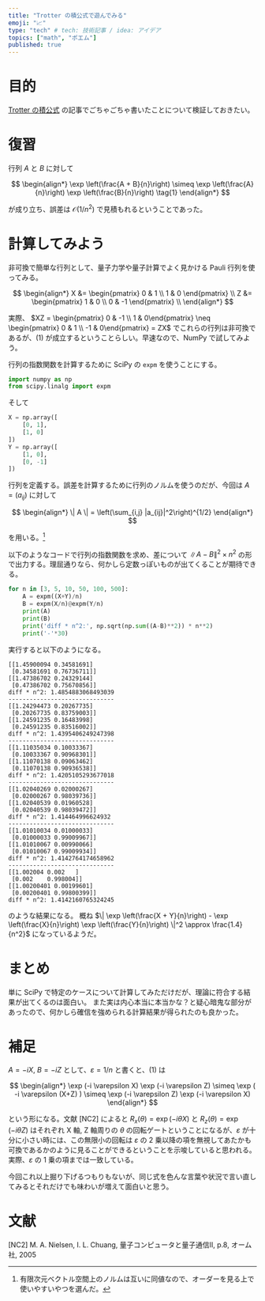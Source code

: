 ```yaml
---
title: "Trotter の積公式で遊んでみる"
emoji: "📈"
type: "tech" # tech: 技術記事 / idea: アイデア
topics: ["math", "ポエム"]
published: true
---
```


# 目的

[Trotter の積公式](/derwind/articles/dwd-trotter-product-formula) の記事でごちゃごちゃ書いたことについて検証しておきたい。

# 復習

行列 $A$ と $B$ に対して

$$
\begin{align*}
\exp \left(\frac{A + B}{n}\right) \simeq \exp \left(\frac{A}{n}\right) \exp \left(\frac{B}{n}\right)
\tag{1}
\end{align*}
$$

が成り立ち、誤差は $\mathcal{O}\left(1/n^2\right)$ で見積もれるということであった。

# 計算してみよう

非可換で簡単な行列として、量子力学や量子計算でよく見かける Pauli 行列を使ってみる。

$$
\begin{align*}
X &= \begin{pmatrix}
0 & 1 \\
1 & 0
\end{pmatrix} \\
Z &= \begin{pmatrix}
1 & 0 \\
0 & -1
\end{pmatrix} \\
\end{align*}
$$

実際、 $XZ = \begin{pmatrix} 0 & -1 \\ 1 & 0\end{pmatrix} \neq \begin{pmatrix} 0 & 1 \\ -1 & 0\end{pmatrix} = ZX$ でこれらの行列は非可換であるが、(1) が成立するということらしい。早速なので、NumPy で試してみよう。

行列の指数関数を計算するために SciPy の `expm` を使うことにする。

```python
import numpy as np
from scipy.linalg import expm
```

そして

```python
X = np.array([
    [0, 1],
    [1, 0]
])
Y = np.array([
    [1, 0],
    [0, -1]
])
```

行列を定義する。誤差を計算するために行列のノルムを使うのだが、今回は $A = (a_{ij})$ に対して

$$
\begin{align*}
\| A \| = \left(\sum_{i,j} |a_{ij}|^2\right)^{1/2}
\end{align*}
$$

を用いる。[^1]

[^1]: 有限次元ベクトル空間上のノルムは互いに同値なので、オーダーを見る上で使いやすいやつを選んだ。

以下のようなコードで行列の指数関数を求め、差について $\| A - B\|^2 \times n^2$ の形で出力する。理屈通りなら、何かしら定数っぽいものが出てくることが期待できる。

```python
for n in [3, 5, 10, 50, 100, 500]:
    A = expm((X+Y)/n)
    B = expm(X/n)@expm(Y/n)
    print(A)
    print(B)
    print('diff * n^2:', np.sqrt(np.sum((A-B)**2)) * n**2)
    print('-'*30)
```

実行すると以下のようになる。

```
[[1.45900094 0.34581691]
 [0.34581691 0.76736711]]
[[1.47386702 0.24329144]
 [0.47386702 0.75670856]]
diff * n^2: 1.4854883068493039
------------------------------
[[1.24294473 0.20267735]
 [0.20267735 0.83759003]]
[[1.24591235 0.16483998]
 [0.24591235 0.83516002]]
diff * n^2: 1.4395406249247398
------------------------------
[[1.11035034 0.10033367]
 [0.10033367 0.90968301]]
[[1.11070138 0.09063462]
 [0.11070138 0.90936538]]
diff * n^2: 1.4205105293677018
------------------------------
[[1.02040269 0.02000267]
 [0.02000267 0.98039736]]
[[1.02040539 0.01960528]
 [0.02040539 0.98039472]]
diff * n^2: 1.414464996624932
------------------------------
[[1.01010034 0.01000033]
 [0.01000033 0.99009967]]
[[1.01010067 0.00990066]
 [0.01010067 0.99009934]]
diff * n^2: 1.4142764174658962
------------------------------
[[1.002004 0.002   ]
 [0.002    0.998004]]
[[1.00200401 0.00199601]
 [0.00200401 0.99800399]]
diff * n^2: 1.4142160765324245
```

のような結果になる。
概ね $\| \exp \left(\frac{X + Y}{n}\right) - \exp \left(\frac{X}{n}\right) \exp \left(\frac{Y}{n}\right) \|^2 \approx \frac{1.4}{n^2}$ になっているようだ。

# まとめ

単に SciPy で特定のケースについて計算してみただけだが、理論に符合する結果が出てくるのは面白い。
また実は内心本当に本当かな？と疑心暗鬼な部分があったので、何かしら確信を強められる計算結果が得られたのも良かった。

# 補足

$A = -iX$, $B = -iZ$ として、$\varepsilon = 1/n$ と書くと、(1) は

$$
\begin{align*}
\exp (-i \varepsilon X) \exp (-i \varepsilon Z) \simeq \exp ( -i \varepsilon (X+Z) ) \simeq \exp (-i \varepsilon Z) \exp (-i \varepsilon X)
\end{align*}
$$

という形になる。文献 [NC2] によると $R_x(\theta) = \exp (-i\theta X)$ と $R_z(\theta) = \exp (-i\theta Z)$ はそれぞれ X 軸, Z 軸周りの $\theta$ の回転ゲートということになるが、$\varepsilon$ が十分に小さい時には、この無限小の回転は $\varepsilon$ の 2 乗以降の項を無視してあたかも可換であるかのように見ることができるということを示唆していると思われる。実際、$\varepsilon$ の 1 乗の項までは一致している。

今回これ以上掘り下げるつもりもないが、同じ式を色んな言葉や状況で言い直してみるとそれだけでも味わいが増えて面白いと思う。

# 文献

[NC2] M. A. Nielsen, I. L. Chuang, 量子コンピュータと量子通信II, p.8, オーム社, 2005
